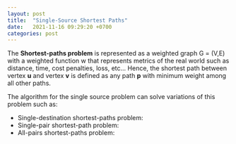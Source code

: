 ```yaml
---
layout: post
title:  "Single-Source Shortest Paths"
date:   2021-11-16 09:29:20 +0700
categories: post
---
```


The **Shortest-paths problem** is represented as a weighted graph G = (V,E) with a weighted function w that represents metrics of the real world such as distance, time, cost
penalties, loss, etc... Hence, the shortest path between vertex **u** and vertex **v** is defined as any path **p** with minimum weight among all other paths.

The algorithm for the single source problem can solve variations of this problem such as:

- Single-destination shortest-paths problem:
- Single-pair shortest-path problem:
- All-pairs shortest-paths problem:

